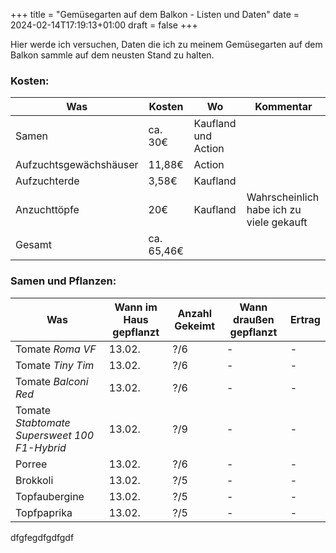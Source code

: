 +++
title = "Gemüsegarten auf dem Balkon - Listen und Daten"
date = 2024-02-14T17:19:13+01:00
draft = false
+++

Hier werde ich versuchen, Daten die ich zu meinem Gemüsegarten auf dem Balkon 
sammle auf dem neusten Stand zu halten.

### Kosten:

| Was | Kosten | Wo | Kommentar |
| --- | ------ | -- | --------- |
| Samen | ca. 30€ | Kaufland und Action | |
| Aufzuchtsgewächshäuser | 11,88€ | Action | |
| Aufzuchterde | 3,58€ | Kaufland | |
| Anzuchttöpfe | 20€ | Kaufland | Wahrscheinlich habe ich zu viele gekauft |
| Gesamt | ca. 65,46€ | | |


### Samen und Pflanzen:

| Was | Wann im Haus gepflanzt | Anzahl Gekeimt | Wann draußen gepflanzt | Ertrag | 
| --- | ---------------------- | -------------- | ---------------------- | ------ |
| Tomate *Roma VF* | 13.02. | ?/6 | - | - |
| Tomate *Tiny Tim* | 13.02. | ?/6 | - | - |
| Tomate *Balconi Red* | 13.02. | ?/6 | - | - |
| Tomate *Stabtomate Supersweet 100 F1-Hybrid* | 13.02. | ?/9 | - | - |
| Porree | 13.02. | ?/6 | - | - |
| Brokkoli | 13.02. | ?/5 | - | - |
| Topfaubergine | 13.02. | ?/5 | - | - |
| Topfpaprika | 13.02. | ?/5 | - | - |


dfgfegdfgdfgdf